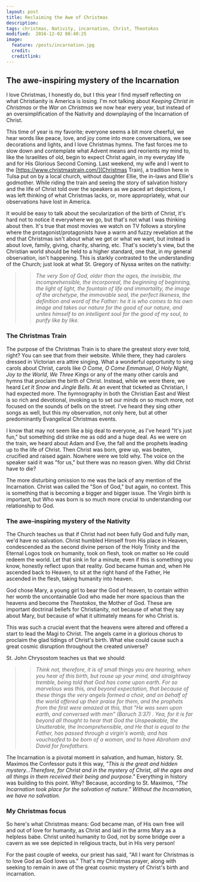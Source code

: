 ```yaml
---
layout: post
title: Reclaiming the Awe of Christmas
description:
tags: christmas, Nativity, incarnation, Christ, Theotokos
modified:  2016-12-02 08:40:25
image:
  feature: /posts/incarnation.jpg
  credit:
  creditlink:
---
```


## The awe-inspiring mystery of the Incarnation

I love Christmas, I honestly do, but I this year I find myself reflecting on what Christianity is America is losing. I'm not talking about _Keeping Christ in Christmas_ or the _War on Christmas_ we now hear every year, but instead of an oversimplification of the Nativity and downplaying of the Incarnation of Christ.


This time of year is my favorite; everyone seems a bit more cheerful, we hear words like peace, love, and joy come into more conversations, we see decorations and lights, and I love Christmas hymns. The fast forces me to slow down and contemplate what Advent means and reorients my mind to, like the Israelites of old, begin to expect Christ again, in my everyday life and for His Glorious Second Coming. Last weekend, my wife and I went to the [https://www.christmastrain.com/](Christmas Train), a tradition here in Tulsa put on by a local church, without daughter Ellie, the in-laws and Ellie's godmother. While riding the train and seeing the story of salvation history and the life of Christ told over the speakers as we paced art depictions, I was left thinking of what Christmas lacks, or, more appropriately, what our observations have lost in America.

It would be easy to talk about the secularization of the birth of Christ, it's hard not to notice it everywhere we go, but that's not what I was thinking about then. It's true that most movies we watch on TV follows a storyline where the protagonist/protagonists have a warm and fuzzy revelation at the end that Christmas isn't about what we get or what we want, but instead is about love, family, giving, charity, sharing, etc. That's society's view, but the Christian world should be held to a higher standard, one that, in my general observation, isn't happening. This is starkly contrasted to the understanding of the Church; just look at what St. Gregory of Nyssa writes on the nativity:

>> _The very Son of God, older than the ages, the invisible, the incomprehensible, the incorporeal, the beginning of beginning, the light of light, the fountain of life and immortality, the image of the archetype, the immovable seal, the perfect likeness, the definition and word of the Father: he it is who comes to his own image and takes our nature for the good of our nature, and unites himself to an intelligent soul for the good of my soul, to purify like by like._

### The Christmas Train

The purpose of the Christmas Train is to share the greatest story ever told, right? You can see that from their website. While there, they had carolers dressed in Victorian era attire singing. What a wonderful opportunity to sing carols about Christ, carols like _O Come, O Come Emmanuel_, _O Holy Night_, _Joy to the World_, _We Three Kings_ or any of the many other carols and hymns that proclaim the birth of Christ. Instead, while we were there, we heard _Let It Snow_ and _Jingle Bells_. At an event that ticketed as Christian, I had expected more. The hymnography in both the Christian East and West is so rich and devotional, invoking us to set our minds on so much more, not focused on the sounds of bells on the street. I've heard they sing other songs as well, but this my observation, not only here, but at other predominantly Evangelical Christmas events.

I know that may not seem like a big deal to everyone, as I've heard "It's just fun," but something did strike me as odd and a huge deal. As we were on the train, we heard about Adam and Eve, the fall and the prophets leading up to the life of Christ. Then Christ was born, grew up, was beaten, crucified and raised again. Nowhere were we told why. The voice on the speaker said it was "for us," but there was no reason given. Why did Christ have to die?

The more disturbing omission to me was the lack of any mention of the Incarnation. Christ was called the "Son of God," but again, no context. This is something that is becoming a bigger and bigger issue. The Virgin birth is important, but Who was born is so much more crucial to understanding our relationship to God.

### The awe-inspiring mystery of the Nativity

The Church teaches us that if Christ had not been fully God and fully man, we'd have no salvation. Christ humbled Himself from His place in Heaven, condescended as the second divine person of the Holy Trinity and the Eternal Logos took on humanity, took on flesh, took on matter so He could redeem the world. Let that sink in for a minute, even if this is something you know, honestly reflect upon that reality. God became human and, when He ascended back to Heaven, to sit at the right hand of the Father, He ascended in the flesh, taking humanity into heaven.

God chose Mary, a young girl to bear the God of heaven, to contain within her womb the uncontainable God who made her more spacious than the heavens and become the _Theotokos_, the Mother of God. These are important doctrinal beliefs for Christianity, not because of what they say about Mary, but because of what it ultimately means for who Christ is.

This was such a crucial event that the heavens were altered and offered a start to lead the Magi to Christ. The angels came in a glorious chorus to proclaim the glad tidings of Christ's birth. What else could cause such a great cosmic disruption throughout the created universe?

St. John Chrysostom teaches us that we should:

>> _Think not, therefore, it is of small things you are hearing, when you hear of this birth, but rouse up your mind, and straightway tremble, being told that God has come upon earth. For so marvelous was this, and beyond expectation, that because of these things the very angels formed a choir, and on behalf of the world offered up their praise for them, and the prophets from the first were amazed at this, that "He was seen upon earth, and conversed with men" (Baruch 3:37) . Yea, for it is far beyond all thought to hear that God the Unspeakable, the Unutterable, the Incomprehensible, and He that is equal to the Father, has passed through a virgin's womb, and has vouchsafed to be born of a woman, and to have Abraham and David for forefathers._

The Incarnation is a pivotal moment in salvation, and human, history. St. Maximos the Confessor puts it this way, _"This is the great and hidden mystery...Therefore, for Christ and in the mystery of Christ, all the ages and all things in them received their being and purpose."_ Everything in history was building to this point. Why? Because, according to St. Maximos, _“The Incarnation took place for the salvation of nature." Without the Incarnation, we have no salvation._

### My Christmas focus

So here's what Christmas means: God became man, of His own free will and out of love for humanity, as Christ and laid in the arms Mary as a helpless babe. Christ united humanity to God, not by some bridge over a cavern as we see depicted in religious tracts, but in His very person!

For the past couple of weeks, our priest has said, "All I want for Christmas is to love God as God loves us." That's my Christmas prayer, along with seeking to remain in awe of the great cosmic mystery of Christ's birth and incarnation.
